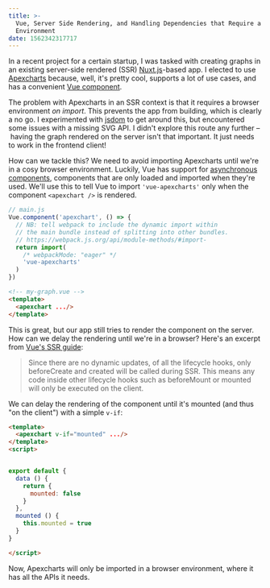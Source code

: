 ```yaml
---
title: >-
  Vue, Server Side Rendering, and Handling Dependencies that Require a Browser
  Environment
date: 1562342317717
---
```


In a recent project for a certain startup, I was tasked with creating graphs in an existing server-side rendered (SSR) [Nuxt.js](https://nuxtjs.org/)-based app. I elected to use [Apexcharts](https://apexcharts.com/) because, well, it's pretty cool, supports a lot of use cases, and has a convenient [Vue component](https://github.com/apexcharts/vue-apexcharts).

The problem with Apexcharts in an SSR context is that it requires a browser environment _on import_. This prevents the app from building, which is clearly a no go. I experimented with [jsdom](https://github.com/jsdom/jsdom) to get around this, but encountered some issues with a missing SVG API. I didn't explore this route any further – having the graph rendered on the server isn't that important. It just needs to work in the frontend client!

How can we tackle this? We need to avoid importing Apexcharts until we're in a cosy browser environment. Luckily, Vue has support for [asynchronous components](https://vuejs.org/v2/guide/components-dynamic-async.html), components that are only loaded and imported when they're used. We'll use this to tell Vue to import `'vue-apexcharts'` only when the component `<apexchart />` is rendered.

```javascript
// main.js
Vue.component('apexchart', () => {
  // NB: tell webpack to include the dynamic import within
  // the main bundle instead of splitting into other bundles.
  // https://webpack.js.org/api/module-methods/#import-
  return import(
    /* webpackMode: "eager" */
    'vue-apexcharts'
  )
})
```
```html
<!-- my-graph.vue -->
<template>
  <apexchart .../>
</template>
```

This is great, but our app still tries to render the component on the server. How can we delay the rendering until we're in a browser? Here's an excerpt from [Vue's SSR guide](https://ssr.vuejs.org/guide/universal.html#component-lifecycle-hooks):

> Since there are no dynamic updates, of all the lifecycle hooks, only beforeCreate and created will be called during SSR. This means any code inside other lifecycle hooks such as beforeMount or mounted will only be executed on the client.

We can delay the rendering of the component until it's mounted (and thus "on the client") with a simple `v-if`:

```html
<template>
  <apexchart v-if="mounted" .../>
</template>
<script>
```
```javascript

export default {
  data () {
    return {
      mounted: false
    }
  },
  mounted () {
    this.mounted = true
  }
}
```
```html
</script>
```

Now, Apexcharts will only be imported in a browser environment, where it has all the APIs it needs.
